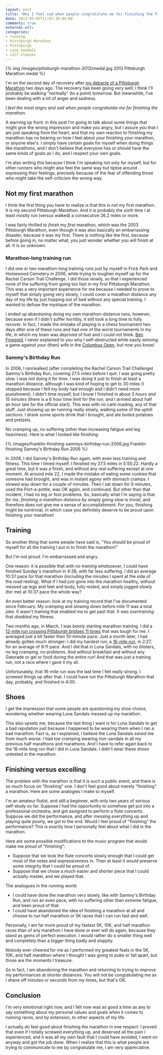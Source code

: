 ```yaml
---
layout: post
title: "Why I feel sad when people congratulate me for finishing the Pittsburgh Marathon"
date: 2013-05-07T11:07:36-04:00
comments: true
external-url: 
categories: 
- running
- Pittsburgh Marathon
- Pittsburgh
- Luna Sandals
- calf sleeves
---
```

{% img /images/pittsburgh-marathon-2013/medal.jpg 2013 Pittsburgh Marathon medal %}

I'm on the second day of recovery after [my debacle of a Pittsburgh Marathon](/blog/2013/05/06/2013-pittsburgh-marathon-my-135th-race-was-my-worst-i-finished/) two days ago. The recovery has been going very well; I think I'll probably be walking "normally" (to a point) tomorrow. But meanwhile, I've been dealing with a lot of anger and sadness.

*I feel the most angry and sad when people congratulate me for finishing the marathon.*

A warning up front: in this post I'm going to talk about some things that might give the wrong impression and make you angry, but I assure you that I am just speaking from the heart, and that my own reaction to finishing my marathon has no bearing on how I feel about *your* finishing *your* marathon, or anyone else's. I simply have certain goals for myself when doing things like marathons, and I don't believe that everyone has or should have the same kinds of goals as I do, and I respect your own goals.

I'm also writing this because I think I'm speaking not only for myself, but for other runners who might also feel the same way but tiptoe around expressing their feelings, precisely because of the fear of offending those who might take the self-criticism the wrong way.

<!--more-->

## Not my first marathon

I think the first thing you have to realize is that this is not my first marathon. It is my second Pittsburgh Marathon. And it is probably the *sixth* time I at least mostly run (versus walked) a consecutive 26.2 miles or more.

I was fairly thrilled to *finish* my *first* marathon, which was the 2003 Pittsburgh Marathon, even though it was also basically an embarrassing disaster, because it was my first. There is nothing like the first, because before going in, no matter what, you just wonder whether you will finish at all. It is so unknown.

### Marathon-long training run

I did one or two marathon-long training runs just by myself in Frick Park and Homewood Cemetery in 2006, while trying to toughen myself up for the Rachel Carson Trail Challenge. I did those slowly, so that I experienced none of the suffering from going too fast in my first Pittsburgh Marathon. This was a very important experience for me because I needed to prove to myself that simply going very slowly, I could cover a marathon distance any day of my life by just hopping out of bed without any special training. I wanted to defuse the mystique of the marathon.

I ended up abandoning doing my own marathon-distance runs, however, because even if I didn't suffer horribly, it still took a long time to fully recover. In fact, I made the mistake of playing in a chess tournament two days after one of these runs and had one of the worst tournaments in my life, in which my brain was deprived of fuel and I could not think. [Ben Finegold](http://en.wikipedia.org/wiki/Ben_Finegold), I never explained to you why I self-destructed while easily winning a game against your (then) wife in the [Columbus Open](http://www.uschess.org/msa/XtblMain.php?200607092031.1-12226800), but now you know!

### Sammy's Birthday Run

In 2006, I ran/walked (after completing the Rachel Carson Trail Challenge) Sammy's Birthday Run, covering 27.5 miles before I quit. I was going pretty slow. I was not doing it for time. I was doing it just to finish at least a marathon distance, although I was kind of hoping to get to 30 miles (I stopped because I felt my body had enough and I didn't need more punishment). I didn't time myself, but I know I finished in about *5 hours and 15 minutes* (there is a 6 hour time limit for the run, and I arrived about half an hour late for the official start). This was with no carb-loading, any of that stuff. Just showing up an running really slowly, walking some of the uphill sections. I drank some sports drink that I brought, and ate boiled potatoes and pretzels.

No cramping up, no suffering (other than increasing fatigue and leg heaviness). Here is what I looked like finishing:

{% /images/franklin-finishing-sammys-birthday-run-2006.jpg Franklin finishing Sammy's Birthday Run 2006 %}

In 2008, I did Sammy's Birthday Run again, with even less training and fitness. This time I timed myself. I finished my 27.5 miles in 5:55:22. Hardly a great time, but it was a finish, and without any real suffering except at one moment. At around mile 22, I made the mistake of eating some cookies that someone had brought, and was in instant agony with stomach cramps. I slowed way down for a couple of minutes. Then I sat down for 9 minutes, used the Port-a-pottie, was OK again, and continued. But other than that incident, I had no leg or foot problems. So, basically what I'm saying is that *for me*, *finishing a marathon distance by simply going slow* is *trivial*, and therefore does not give me a sense of accomplishment. *For you*, finishing might be nontrivial, in which case you definitely deserve to be proud upon finishing your marathon!

## Training

So another thing that some people have said is, "You should be proud of myself for all the training I put in to finish the marathon!"

But I'm not proud. I'm embarrassed and angry.

One reason: it is possible that with *no training whatsoever*, I could have finished Sunday's marathon in 4:38, with far less suffering. I did an average 10:37 pace for that marathon (including the minutes I spent at the side of the road resting). What if I had just gone into the marathon healthy, without messed up legs and feet and body, fully rested, and simply jogged slowly (for me) at 10:37 pace the whole way?

An even better reason: look at my training record that I've documented since February. My cramping and slowing down before mile 11 was a total joke. It wasn't training that *enabled* me to get past that. It was *overtraining* that *disabled* my fitness.

Two months ago, in March, I was *barely* starting marathon training. I did a [12-mile run crossing Pittsburgh bridges 11 times](/blog/2013/03/09/11-pittsburgh-bridge-crossings-in-one-12-mile-run/) that was tough for me. I averaged just a bit faster than 10-minute pace. Just a month later, I had already gotten much stronger: I did my hardest run, a [16-mile run](/blog/2013/04/13/my-final-16-mile-long-run-before-pittsburgh-marathon-featured-two-radical-experiments/), in 2:27, for an average of 9:11 pace. And I did that in Luna Sandals, with no blisters, no leg cramping, no problems. And without breakfast and without any Gatorade or gel or food during the entire run! And that was just a training run, not a race where I gave it my all.

Unfortunately, that 16-mile run was the last time I felt really strong. I screwed things up after that. I could have run the Pittsburgh Marathon that day, probably, and finished in 4:00.

## Shoes

I get the impression that some people are questioning my shoe choice, wondering whether wearing Luna Sandals messed up my marathon.

This also upsets me, because the last thing I want is for Luna Sandals to get a bad reputation just because I happened to be wearing them when I ran a bad marathon. Fact is, as I explained, I believe the Luna Sandals *saved* me from much worse. I had toe cramping wearing non-sandals in all my previous half marathons and marathons. And I have to refer again back to the 16-mile long run that I did in Luna Sandals. I didn't wear these shoes untested in the marathon.

## Finishing versus excelling

The problem with the marathon is that it is such a public event, and there is so much focus on "finishing" one. I don't feel good about merely "finishing" a marathon. Here are some analogies I make to myself.

I'm an amateur flutist, and still a beginner, with only two years of serious self-study so far. Suppose I had the opportunity to somehow get put into a professional orchestra, and got assigned to perform a flute concerto. Suppose we did the performance, and after messing everything up and playing quite poorly, we got to the end. Would I feel proud of "finishing" the performance? This is exactly how I personally feel about what I did in the marathon.

Here are some possible modifications to the music program that would make me proud of "finishing":

- Suppose that we took the flute concerto slowly enough that I could get most of the notes and expressiveness in. Then at least it would preserve some integrity that I could be proud of.
- Suppose that we chose a much easier and shorter piece that I could actually master, and we played that.

The analogues in the running world:

- I could have done the marathon very slowly, like with Sammy's Birthday Run, and run an even pace, with no suffering other than extreme fatigue, and been proud of that.
- I could have abandoned the idea of finishing a marathon at all and choose to run half marathon or 5K races that I can run fast and well.

Personally, I am far more proud of my fastest 5K, 10K, and half marathon races than of any marathon I have done or ever will do again, because they stand as gems of perfect execution. I would rather do a smaller thing well and completely than a bigger thing badly and sloppily.

Nobody ever cheered for me as I performed my greatest feats in the 5K, 10K, and half marathon where I thought I was going to puke or fall apart, but those are the moments I treasure.

So in fact, I am abandoning the marathon and returning to trying to improve my performances at shorter distances. You will not be congratulating me as I shave off minutes or seconds from my times, but that's OK.

## Conclusion

I'm very emotional right now, and I felt now was as good a time as any to say something about my personal values and goals when it comes to running races, and by extension, to other aspects of my life.

I actually do feel good about finishing the marathon in one respect: I proved that even if I totally screwed everything up, and deserved all the pain I experienced, and it was all my own fault that I could have avoided, I went on anyway and got the job done. When I realize that this is what people are trying to communicate to me by congratulate me, I am very appreciative.
